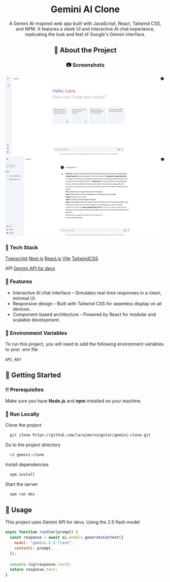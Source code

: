 <!-- Title -->
<div align="center">
  <h1>Gemini AI Clone</h1>

  <p>
    A Gemini AI-inspired web app built with JavaScript, React, Tailwind CSS, and NPM. It features a sleek UI and interactive AI chat experience, replicating the look and feel of Google's Gemini interface.
  </p>
  
<!-- About the Project -->
## :star2: About the Project

<!-- Screenshots -->
### :camera: Screenshots
</div>

<div align="center"> 
  <img src="src/assets/gemini-clone-photo.png" alt="screenshot" />
  <img src="src/assets/gemini-demo-photo.png" alt="screenshot" />
</div>

<!-- TechStack -->
### :space_invader: Tech Stack

<a href="https://www.typescriptlang.org/">Typescript</a>
<a href="https://nextjs.org/">Next.js</a>
<a href="https://reactjs.org/">React.js</a>
<a href="https://vite.dev/">Vite</a>
<a href="https://tailwindcss.com/">TailwindCSS</a>

API
<a href="https://ai.google.dev/">Gemini API for devs</a>

<!-- Features -->
### :dart: Features

- Interactive AI chat interface – Simulates real-time responses in a clean, minimal UI.
- Responsive design – Built with Tailwind CSS for seamless display on all devices.
- Component-based architecture – Powered by React for modular and scalable development.

<!-- Env Variables -->
### :key: Environment Variables

To run this project, you will need to add the following environment variables to your .env file

`API_KEY`

<!-- Getting Started -->
## 	:toolbox: Getting Started

<!-- Prerequisites -->
### :bangbang: Prerequisites

Make sure you have **Node.js** and **npm** installed on your machine.

<!-- Run Locally -->
### :running: Run Locally 

Clone the project

```bash
  git clone https://github.com/larajmorningstar/gemini-clone.git
```

Go to the project directory

```bash
  cd gemini-clone
```

Install dependencies

```bash
  npm install
```

Start the server

```bash
  npm run dev
```


<!-- Usage -->
## :eyes: Usage

This project uses Gemini API for devs. Using the 2.5 flash model


```javascript
async function runChat(prompt) {
  const response = await ai.models.generateContent({
    model: "gemini-2.5-flash",
    contents: prompt,
  });

  console.log(response.text);
  return response.text;
}
```
